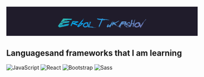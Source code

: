 [![Header](https://github.com/Tukashov/Tukashov/blob/main/assets/header.gif)](https://quark-mars-f7b.notion.site/s-cf335add99894d99aefce0d848f12aa4)

## **Languages ​​and frameworks that I am learning**
![JavaScript](https://img.shields.io/badge/-JavaScript-000?style=for-the-badge&logo=javascript)
![React](https://img.shields.io/badge/-React-000?style=for-the-badge&logo=react)
![Bootstrap](https://img.shields.io/badge/-bootstrap-000?style=for-the-badge&logo=bootstrap)
![Sass](https://img.shields.io/badge/-sass-000?style=for-the-badge&logo=sass)